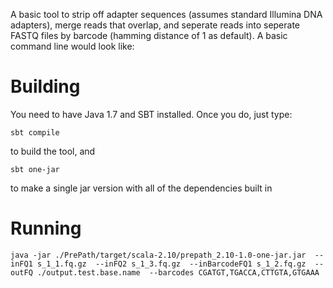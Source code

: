 A basic tool to strip off adapter sequences (assumes standard Illumina DNA adapters), merge reads that overlap, and seperate reads into seperate FASTQ files by barcode (hamming distance of 1 as default).  A basic command line would look like:

Building
==============
You need to have Java 1.7 and SBT installed.  Once you do, just type: 

`
sbt compile
`

to build the tool, and 

`
sbt one-jar
`

to make a single jar version with all of the dependencies built in

Running
===============
`
java -jar ./PrePath/target/scala-2.10/prepath_2.10-1.0-one-jar.jar 
--inFQ1 s_1_1.fq.gz 
--inFQ2 s_1_3.fq.gz 
--inBarcodeFQ1 s_1_2.fq.gz 
--outFQ ./output.test.base.name 
--barcodes CGATGT,TGACCA,CTTGTA,GTGAAA
`
